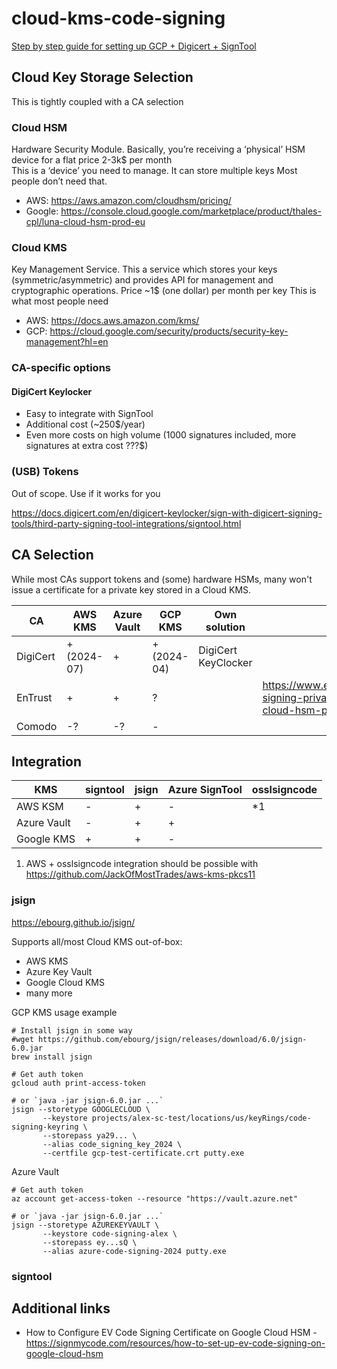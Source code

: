 # cloud-kms-code-signing

[Step by step guide for setting up GCP + Digicert + SignTool](DIGICERT_GCP_KMS.md)

## Cloud Key Storage Selection

This is tightly coupled with a CA selection

### Cloud HSM

Hardware Security Module. Basically, you’re receiving a ‘physical’ HSM device for a flat price 2-3k$ per month  
This is a ‘device’ you need to manage. It can store multiple keys
Most people don’t need that.  
- AWS: https://aws.amazon.com/cloudhsm/pricing/  
- Google: https://console.cloud.google.com/marketplace/product/thales-cpl/luna-cloud-hsm-prod-eu  


### Cloud KMS

Key Management Service. This a service which stores your keys (symmetric/asymmetric) and provides API for management and cryptographic operations. Price ~1$ (one dollar) per month per key
This is what most people need

- AWS: https://docs.aws.amazon.com/kms/
- GCP: https://cloud.google.com/security/products/security-key-management?hl=en

### CA-specific options

#### DigiCert Keylocker

- Easy to integrate with SignTool
- Additional cost (~250$/year)
- Even more costs on high volume (1000 signatures included, more signatures at extra cost ???$)

### (USB) Tokens
Out of scope. Use if it works for you

https://docs.digicert.com/en/digicert-keylocker/sign-with-digicert-signing-tools/third-party-signing-tool-integrations/signtool.html

## CA Selection

While most CAs support tokens and (some) hardware HSMs, many won't issue a certificate for a private key stored in a Cloud KMS.


| CA       | AWS KMS     | Azure Vault | GCP KMS     | Own solution        | Link                                                                                                               |
|----------|-------------|-------------|-------------|---------------------|--------------------------------------------------------------------------------------------------------------------|
| DigiCert | + (2024-07) | +           | + (2024-04) | DigiCert KeyClocker |                                                                                                                    | 
| EnTrust  | +           | +           | ?           |                     | https://www.entrust.com/knowledgebase/ssl/code-signing-private-key-protection-requirements-for-cloud-hsm-providers |
| Comodo   | -?          | -?          | -           |                     |                                                                                                                    |


## Integration

| KMS         | signtool | jsign | Azure SignTool | osslsigncode |
|-------------|----------|-------|----------------|--------------|
| AWS KSM     | -        | +     | -              | *1           |
| Azure Vault | -        | +     | +              |              | 
| Google KMS  | +        | +     | -              |              |

1) AWS + osslsigncode integration should be possible with https://github.com/JackOfMostTrades/aws-kms-pkcs11

### jsign

https://ebourg.github.io/jsign/  

Supports all/most Cloud KMS out-of-box:
- AWS KMS
- Azure Key Vault
- Google Cloud KMS
- many more


GCP KMS usage example
```
# Install jsign in some way
#wget https://github.com/ebourg/jsign/releases/download/6.0/jsign-6.0.jar
brew install jsign

# Get auth token
gcloud auth print-access-token

# or `java -jar jsign-6.0.jar ...`
jsign --storetype GOOGLECLOUD \
       --keystore projects/alex-sc-test/locations/us/keyRings/code-signing-keyring \
       --storepass ya29... \
       --alias code_signing_key_2024 \
       --certfile gcp-test-certificate.crt putty.exe
```

Azure Vault
```
# Get auth token
az account get-access-token --resource "https://vault.azure.net"

# or `java -jar jsign-6.0.jar ...`
jsign --storetype AZUREKEYVAULT \
       --keystore code-signing-alex \
       --storepass ey...sQ \
       --alias azure-code-signing-2024 putty.exe
```

### signtool


## Additional links
- How to Configure EV Code Signing Certificate on Google Cloud HSM - https://signmycode.com/resources/how-to-set-up-ev-code-signing-on-google-cloud-hsm
